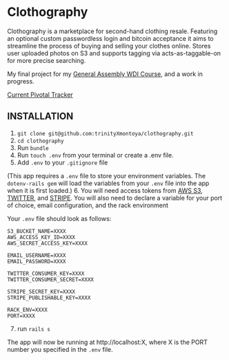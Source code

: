 # Clothography

Clothography is a marketplace for second-hand clothing resale. Featuring an optional custom passwordless login and bitcoin acceptance it aims to streamline the process of buying and selling your clothes online. Stores user uploaded photos on S3 and supports tagging via acts-as-taggable-on for more precise searching. 

My final project for my [General Assembly WDI Course](https://generalassemb.ly/education/web-development-immersive), and a work in progress.

[Current Pivotal Tracker](https://www.pivotaltracker.com/n/projects/1076320)

## INSTALLATION

1. `git clone git@github.com:trinityXmontoya/clothography.git`
2. `cd clothography`
3. Run `bundle`
4. Run `touch .env` from your terminal or create a .env file.
5. Add `.env` to your `.gitignore` file

 (This app requires a `.env` file to store your environment variables. The `dotenv-rails gem` will load the variables from your `.env` file into the app when it is first loaded.)
6. You will need access tokens from [AWS S3](http://blogs.aws.amazon.com/security/post/Tx1R9KDN9ISZ0HF/Where-s-my-secret-access-key), [TWITTER](https://apps.twitter.com/app/new), and [STRIPE](https://dashboard.stripe.com/account/apikeys).
  You will also need to declare a variable for your port of choice, email configuration, and the rack environment

  Your `.env` file should look as follows:

  ```
  S3_BUCKET_NAME=XXXX
  AWS_ACCESS_KEY_ID=XXXX
  AWS_SECRET_ACCESS_KEY=XXXX

  EMAIL_USERNAME=XXXX
  EMAIL_PASSWORD=XXXX

  TWITTER_CONSUMER_KEY=XXXX
  TWITTER_CONSUMER_SECRET=XXXX

  STRIPE_SECRET_KEY=XXXX
  STRIPE_PUBLISHABLE_KEY=XXXX
  
  RACK_ENV=XXXX
  PORT=XXXX
  ```
7. run `rails s`

The app will now be running at http://localhost:X, where X is the PORT number you specified in the `.env` file.
